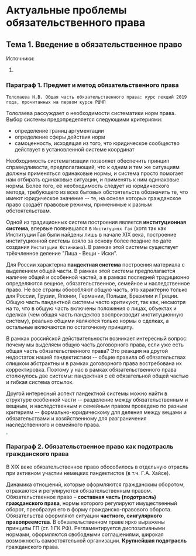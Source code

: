 # Актуальные проблемы обязательственного права

## Тема 1. Введение в обязательственное право

Источники: 

1. 

### Параграф 1. Предмет и метод обязательственного права

`Тололаева Н.В. Общая часть обязательственного права: курс лекций 2019 года, прочитанных на первом курсе РШЧП`

 Тололаева рассуждает о необходимости систематики норм права. Выбор системы предопределяется следующими критериями:

- определение границ аргументации
- определение сферы действия норм
- самоценность, исходящая из того, что юридическое сообщество действует в установленной системе координат

Необходимость систематизации позволяет обеспечить принцип справедливости, предполагающий, что к одним и тем же ситуациям должны применяться одинаковые нормы, и система просто помогает нам отбирать одинаковые ситуации, и применять к ним одинаковые нормы. Более того, её необходимость следует из юридического метода, требующего из всех бытовых обстоятельств обозначить те, что имеют юридическое значение -- те, на основе которых гражданское право создаёт правовые режимы, применимые к разным обстоятельствам.

Одной из традиционных систем построения является **институционная система**, впервые появившаяся в `Институциях Гая` (хотя так как Институции Гая были найдены лишь в начале XIX века, построение институционной системы взяло за основу более поздние по дате создания `Институции Юстиниана`). В рамках этой системы существует трёхчленное деление "Лица - Вещи - Иски".

Для России характерна **пандектная система** построения материала с выделением общей части. В рамках этой системы предполагается наличие общей и особенной частей, а в рамках последней традиционно определяются вещное, обязательственное, семейное и наследственное право. Не все страны обособляют общую часть, это характерно только для России, Грузии, Японии, Германии, Польши, Бразилии и Греции. Общую часть пандектной системы часто критикуют, так как, несмотря на то, что в общую часть включены положения о лицах, объектах и сделках (чем общая часть пандектов воспроизводит институционную систему), реально общими являются только нормы о сделках, а остальные включаются по остаточному принципу. 

В рамках российской действительности возникает интересный вопрос: почему мы выделяем общую часть договорного права, если уже есть общая часть обязательственного права? Это реакция на другой недостаток нашей пандектистики -- общие правила об обязательствах слишком абстрактны и в рамках договорного права востребована их корректировка. Поэтому у нас в рамках обязательственного права столкнулось две системы: пандектная с её обязательной общей частью и гибкая система отсылок.

Другой интересный аспект пандектной системы можно найти в структуре особенной части -- разделение между обязательственным и вещным, и наследственным и семейным правом проведено по разным критериям -- формально-юридическому для деления между вещами и обязательствами и хозяйственному для разграничения наследственного и семейного права. 

<img src="C:\Users\nogoodsz\Desktop\Система гражданского права.png" style="zoom:25%;" />

### Параграф 2. Обязательственное право как подотрасль гражданского права

В XIX веке обязательственное право обособилось в отдельную отрасль при активном участии немецких пандектистов (в т.ч. Г.А. Хайсе).

Динамика отношений, которые оформляются гражданским оборотом, отражаются и регулируются обязательственным правом. Обязательственное право – **составная часть (подотрасль) гражданского права**, нормы которого регулируют имущественный оборот, преобразуя его в форму гражданско-правового оборота. Обязательства оформляют ситуации **частного, сингулярного правопреемства**. В обязательственном праве ярко выражены принципы ГП (ст. 1 ГК РФ). Регламентируется диспозитивными нормами, оформляются свободными соглашениями, широкая возможность самостоятельной организации. **Крупнейшая подотрасль** гражданского права.

